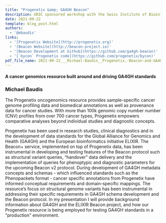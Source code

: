 ```yaml
---
title: "Progenetix &amp; GA4GH Beacon"
description: GRIC sponsored workshop with the Swiss Institute of Bioinformatics
date: 2021-09-22
template: blog_post.html 
authors:
  - '@mbaudis'
links:
  - '[Progenetix Website](http://progenetix.org)'
  - '[Beacon Website](http://beacon-project.io)'
  - '[Beacon Development at Github](https://github.com/ga4gh-beacon)'
  - '[`bycon` Progenetix code](https://github.com/progenetix/bycon)'
pdf_file_name: 2021-09-22___Michael-Baudis__Progenetix,-Beacon-and-GA4GH__Novartis.pdf
---
```


#### A cancer genomics resource built around and driving GA4GH standards
### Michael Baudis

The Progenetix oncogenomics resource provides sample-specific cancer genome profiling data and biomedical annotations as well as provenance data for cancer studies. With more than 100k genomic copy number number (CNV) profiles from over 700 cancer types, Progenetix empowers comparative analyses beyond individual studies and diagnostic concepts.

<!--more-->

Progenetix has been used in research studies, clinical diagnostics and in the development of data standards for the Global Alliance for Genomics and Health (GA4GH) and the European bioinformatics initiative ELIXIR. The Beacon+ service, implemented on top of Progenetix data, has been instrumental in developing and testing features of the Beacon protocol such as structural variant queries, “handover” data delivery and the implementation of queries for phenoptypic and diagnostic parameters for the upcoming Beacon v2 protocol. During development of GA4GH metadata concepts and schemas - which influenced standards such as the Phenopackets format - cancer specific annotations from Progenetix have informed conceptual requirements and domain-specific mappings. The resource’s focus on structural genome variants has been instrumental in addressing their specific requirements in GA4GH schema development and the Beacon protocol. In my presentation I will provide background information about GA4GH and the ELIXIR Beacon project, and how our Progenetix resource is being employed for testing GA4GH standards in a "production" environment.
